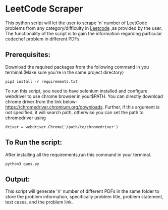 # LeetCode Scraper
This python script will let the user to scrape 'n' number of LeetCode problems from any category/difficulty in [Leetcode](https://leetcode.com/problemset/all) ,as provided by the user. The functionality of the script is to gain the information regarding particular codechef problem in different PDFs.

## Prerequisites:
Download the required packages from the following command in you terminal.(Make sure you're in the same project directory)

` pip3 install -r requirements.txt `

To run this script, you need to have selenium installed and configure webdriver to use chrome browser in your$PATH. You can directly download chrome driver from the link below- https://chromedriver.chromium.org/downloads. Further, if this argument is not specified, it will search path, otherwise you can set the path to chromedriver using

` driver = webdriver.Chrome('/path/to/chromedriver') ` 

## To Run the script:
After installing all the requirements,run this command in your terminal.

` python3 ques.py `

## Output:
This script will generate 'n' number of different PDFs in the same folder to store the problem information, specifically problem title, problem statement, test cases, and the problem link. 